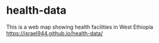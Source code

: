 # health-data
This is a web map showing health facilities in  West Ethiopia
https://israel944.github.io/health-data/
